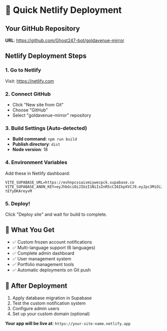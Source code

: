 # 🚀 Quick Netlify Deployment

## Your GitHub Repository
**URL**: https://github.com/Ghost247-bot/goldavenue-mirror

## Netlify Deployment Steps

### 1. Go to Netlify
Visit: https://netlify.com

### 2. Connect GitHub
- Click "New site from Git"
- Choose "GitHub"
- Select "goldavenue-mirror" repository

### 3. Build Settings (Auto-detected)
- **Build command**: `npm run build`
- **Publish directory**: `dist`
- **Node version**: 18

### 4. Environment Variables
Add these in Netlify dashboard:
```
VITE_SUPABASE_URL=https://evhnpcssaivmiywecpck.supabase.co
VITE_SUPABASE_ANON_KEY=eyJhbGciOiJIUzI1NiIsInR5cCI6IkpXVCJ9.eyJpc3MiOiJzdXBhYmFzZSIsInJlZiI6ImV2aG5wY3NzYWl2bWl5d2VjcGNrIiwicm9sZSI6ImFub24iLCJpYXQiOjE3NTkwODk4MzAsImV4cCI6MjA3NDY2NTgzMH0.m7aEantCX9xTREZmIMNKUNv6rXJxKb-tEfyDKAreyvM
```

### 5. Deploy!
Click "Deploy site" and wait for build to complete.

## 🎯 What You Get
- ✅ Custom frozen account notifications
- ✅ Multi-language support (6 languages)
- ✅ Complete admin dashboard
- ✅ User management system
- ✅ Portfolio management tools
- ✅ Automatic deployments on Git push

## 🔧 After Deployment
1. Apply database migration in Supabase
2. Test the custom notification system
3. Configure admin users
4. Set up your custom domain (optional)

**Your app will be live at**: `https://your-site-name.netlify.app`
